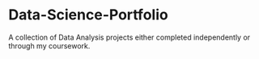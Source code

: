 # Data-Science-Portfolio
A collection of Data Analysis projects either completed independently or through my coursework.
